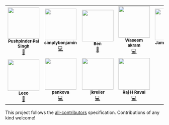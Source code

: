 <!-- ALL-CONTRIBUTORS-LIST:START - Do not remove or modify this section -->
<!-- prettier-ignore-start -->
<!-- markdownlint-disable -->
<table>
  <tr>
    <td align="center"><a href="http://pushpinderpalsingh.com"><img src="https://avatars3.githubusercontent.com/u/47032662?v=4" width="100px;" alt=""/><br /><sub><b>Pushpinder Pal Singh</b></sub></a><br /><a href="#maintenance-pushpinderpalsingh" title="Maintenance">🚧</a></td>
    <td align="center"><a href="https://github.com/brainboxdeveloper"><img src="https://avatars3.githubusercontent.com/u/51957344?v=4" width="100px;" alt=""/><br /><sub><b>simplybenjamin</b></sub></a><br /><a href="https://github.com/pushpinderpalsingh/SpaceDash/commits?author=brainboxdeveloper" title="Code">💻</a></td>
    <td align="center"><a href="https://github.com/clarkeben"><img src="https://avatars1.githubusercontent.com/u/40464267?v=4" width="100px;" alt=""/><br /><sub><b>Ben</b></sub></a><br /><a href="https://github.com/pushpinderpalsingh/SpaceDash/commits?author=clarkeben" title="Documentation">📖</a></td>
    <td align="center"><a href="https://dvlper.in"><img src="https://avatars3.githubusercontent.com/u/12982964?v=4" width="100px;" alt=""/><br /><sub><b>Waseem akram</b></sub></a><br /><a href="https://github.com/pushpinderpalsingh/SpaceDash/commits?author=devwaseem" title="Code">💻</a></td>
    <td align="center"><a href="https://github.com/jamie-brannan"><img src="https://avatars1.githubusercontent.com/u/38720242?v=4" width="100px;" alt=""/><br /><sub><b>Jamie Brannan</b></sub></a><br /><a href="https://github.com/pushpinderpalsingh/SpaceDash/commits?author=jamie-brannan" title="Code">💻</a> <a href="https://github.com/pushpinderpalsingh/SpaceDash/commits?author=jamie-brannan" title="Documentation">📖</a></td>
    <td align="center"><a href="https://shubham0812.github.io"><img src="https://avatars3.githubusercontent.com/u/19903539?v=4" width="100px;" alt=""/><br /><sub><b>Shubham Kr. Singh</b></sub></a><br /><a href="#design-Shubham0812" title="Design">🎨</a></td>
    <td align="center"><a href="https://www.linkedin.com/in/archit-gupta-2a7859193/"><img src="https://avatars0.githubusercontent.com/u/52240360?v=4" width="100px;" alt=""/><br /><sub><b>Archit Gupta</b></sub></a><br /><a href="https://github.com/pushpinderpalsingh/SpaceDash/commits?author=rarchitgupta" title="Documentation">📖</a></td>
  </tr>
  <tr>
    <td align="center"><a href="https://github.com/M1zz"><img src="https://avatars3.githubusercontent.com/u/12761948?v=4" width="100px;" alt=""/><br /><sub><b>Leeo</b></sub></a><br /><a href="#design-M1zz" title="Design">🎨</a></td>
    <td align="center"><a href="https://github.com/pankova"><img src="https://avatars0.githubusercontent.com/u/7028613?v=4" width="100px;" alt=""/><br /><sub><b>pankova</b></sub></a><br /><a href="https://github.com/pushpinderpalsingh/SpaceDash/commits?author=pankova" title="Code">💻</a></td>
    <td align="center"><a href="https://github.com/jkreller"><img src="https://avatars0.githubusercontent.com/u/33465273?v=4" width="100px;" alt=""/><br /><sub><b>jkreller</b></sub></a><br /><a href="https://github.com/pushpinderpalsingh/SpaceDash/commits?author=jkreller" title="Code">💻</a></td>
    <td align="center"><a href="https://github.com/rajhraval1"><img src="https://avatars2.githubusercontent.com/u/35184001?v=4" width="100px;" alt=""/><br /><sub><b>Raj H Raval</b></sub></a><br /><a href="https://github.com/pushpinderpalsingh/SpaceDash/commits?author=rajhraval1" title="Code">💻</a></td>
  </tr>
</table>

<!-- markdownlint-enable -->
<!-- prettier-ignore-end -->
<!-- ALL-CONTRIBUTORS-LIST:END -->
This project follows the [all-contributors](https://github.com/kentcdodds/all-contributors) specification. Contributions of any kind welcome!
